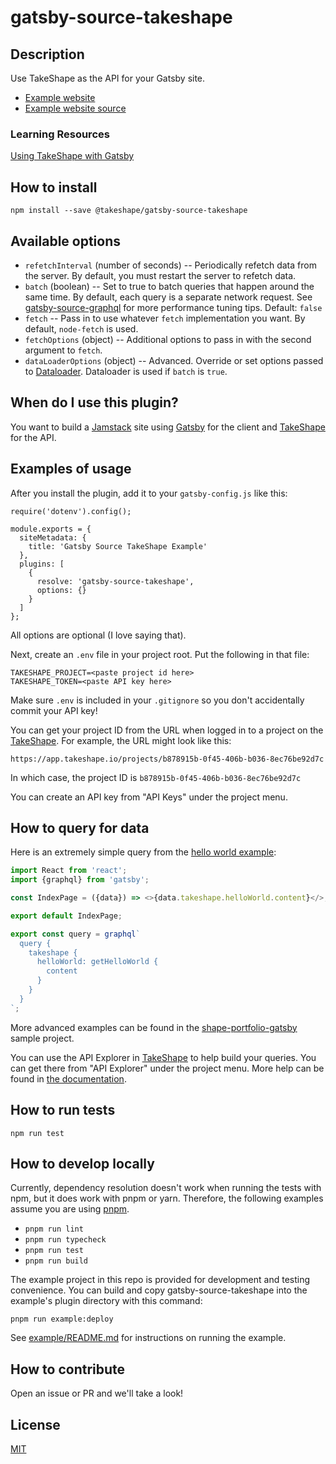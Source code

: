 # gatsby-source-takeshape

## Description

Use TakeShape as the API for your Gatsby site.

- [Example website](https://shape-portfolio.takeshapesampleproject.com/)
- [Example website source](https://github.com/takeshape/takeshape-samples/tree/master/shape-portfolio-gatsbyjs)

### Learning Resources

[Using TakeShape with Gatsby](https://www.takeshape.io/docs/using-takeshape-with-gatsby/)

## How to install

```
npm install --save @takeshape/gatsby-source-takeshape
```

## Available options

- `refetchInterval` (number of seconds) -- Periodically refetch data from the server. By default, you must restart the server to refetch data.
- `batch` (boolean) -- Set to true to batch queries that happen around the same time. By default, each query is a separate network request. See [gatsby-source-graphql](https://www.gatsbyjs.org/packages/gatsby-source-graphql/#performance-tuning) for more performance tuning tips. Default: `false`
- `fetch` -- Pass in to use whatever `fetch` implementation you want. By default, `node-fetch` is used.
- `fetchOptions` (object) -- Additional options to pass in with the second argument to `fetch`.
- `dataLoaderOptions` (object) -- Advanced. Override or set options passed to [Dataloader](https://www.npmjs.com/package/dataloader#new-dataloaderbatchloadfn--options). Dataloader is used if `batch` is `true`.

## When do I use this plugin?

You want to build a [Jamstack](https://jamstack.org/) site using [Gatsby](https://www.gatsbyjs.org/) for the client and [TakeShape](https://www.takeshape.io/) for the API.

## Examples of usage

After you install the plugin, add it to your `gatsby-config.js` like this:

```
require('dotenv').config();

module.exports = {
  siteMetadata: {
    title: 'Gatsby Source TakeShape Example'
  },
  plugins: [
    {
      resolve: 'gatsby-source-takeshape',
      options: {}
    }
  ]
};

```

All options are optional (I love saying that).

Next, create an `.env` file in your project root. Put the following in that file:

```
TAKESHAPE_PROJECT=<paste project id here>
TAKESHAPE_TOKEN=<paste API key here>
```

Make sure `.env` is included in your `.gitignore` so you don't accidentally commit your API key!

You can get your project ID from the URL when logged in to a project on the [TakeShape](https://app.takeshape.io/). For example, the URL might look like this:

```
https://app.takeshape.io/projects/b878915b-0f45-406b-b036-8ec76be92d7c
```

In which case, the project ID is `b878915b-0f45-406b-b036-8ec76be92d7c`

You can create an API key from "API Keys" under the project menu.

## How to query for data

Here is an extremely simple query from the [hello world example](https://github.com/takeshape/gatsby-source-takeshape/tree/master/src):

```js
import React from 'react';
import {graphql} from 'gatsby';

const IndexPage = ({data}) => <>{data.takeshape.helloWorld.content}</>;

export default IndexPage;

export const query = graphql`
  query {
    takeshape {
      helloWorld: getHelloWorld {
        content
      }
    }
  }
`;
```

More advanced examples can be found in the [shape-portfolio-gatsby](https://github.com/takeshape/takeshape-samples/tree/master/shape-portfolio-gatsbyjs) sample project.

You can use the API Explorer in [TakeShape](https://app.takeshape.io/) to help build your queries. You can get there from "API Explorer" under the project menu. More help can be found in [the documentation](https://www.takeshape.io/docs/quickstart/).

## How to run tests

```
npm run test
```

## How to develop locally

Currently, dependency resolution doesn't work when running the tests with npm, but it does work with pnpm or yarn. Therefore, the following examples assume you are using [pnpm](https://pnpm.js.org).

- `pnpm run lint`
- `pnpm run typecheck`
- `pnpm run test`
- `pnpm run build`

The example project in this repo is provided for development and testing convenience. You can build and copy gatsby-source-takeshape into the example's plugin directory with this command:

```
pnpm run example:deploy
```

See [example/README.md](https://github.com/takeshape/gatsby-source-takeshape/tree/master/example/README.md) for instructions on running the example.

## How to contribute

Open an issue or PR and we'll take a look!

## License

[MIT](https://github.com/takeshape/gatsby-source-takeshape/blob/master/LICENSE)
